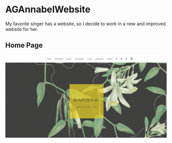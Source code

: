 # AGAnnabelWebsite
 My favorite singer has a website, so I decide to work in a new and improved website for her.

## Home Page
![Home](./documentation/images/image.png)